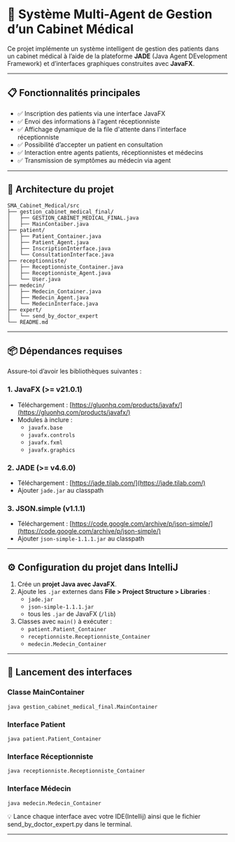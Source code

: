 
# 💊 Système Multi-Agent de Gestion d’un Cabinet Médical

Ce projet implémente un système intelligent de gestion des patients dans un cabinet médical à l’aide de la plateforme **JADE** (Java Agent DEvelopment Framework) et d’interfaces graphiques construites avec **JavaFX**.

---

## 📋 Fonctionnalités principales

- ✅ Inscription des patients via une interface JavaFX
- ✅ Envoi des informations à l'agent réceptionniste
- ✅ Affichage dynamique de la file d'attente dans l'interface réceptionniste
- ✅ Possibilité d’accepter un patient en consultation
- ✅ Interaction entre agents patients, réceptionnistes et médecins
- ✅ Transmission de symptômes au médecin via agent

---

## 🧱 Architecture du projet

```
SMA_Cabinet_Medical/src
├── gestion_cabinet_medical_final/  
│   ├── GESTION_CABINET_MEDICAL_FINAL.java  
│   ├── MainContaiber.java 
├── patient/
│   ├── Patient_Container.java
│   ├── Patient_Agent.java
│   ├── InscriptionInterface.java
│   └── ConsultationInterface.java
├── receptionniste/
│   ├── Receptionniste_Container.java
│   ├── Receptionniste_Agent.java
│   └── User.java
├── medecin/
│   ├── Medecin_Container.java
│   ├── Medecin_Agent.java
│   └── MedecinInterface.java
├── expert/
│   └── send_by_doctor_expert
└── README.md
```

---

## 📦 Dépendances requises

Assure-toi d’avoir les bibliothèques suivantes :

### 1. JavaFX (>= v21.0.1)

- Téléchargement : [https://gluonhq.com/products/javafx/](https://gluonhq.com/products/javafx/)
- Modules à inclure :
  - `javafx.base`
  - `javafx.controls`
  - `javafx.fxml`
  - `javafx.graphics`

### 2. JADE (>= v4.6.0)

- Téléchargement : [https://jade.tilab.com/](https://jade.tilab.com/)
- Ajouter `jade.jar` au classpath

### 3. JSON.simple (v1.1.1)

- Téléchargement : [https://code.google.com/archive/p/json-simple/](https://code.google.com/archive/p/json-simple/)
- Ajouter `json-simple-1.1.1.jar` au classpath

---

## ⚙️ Configuration du projet dans IntelliJ

1. Crée un **projet Java avec JavaFX**.
2. Ajoute les `.jar` externes dans **File > Project Structure > Libraries** :
   - `jade.jar`
   - `json-simple-1.1.1.jar`
   - tous les `.jar` de JavaFX (`/lib`)
3. Classes avec `main()` à exécuter :
   - `patient.Patient_Container`
   - `receptionniste.Receptionniste_Container`
   - `medecin.Medecin_Container`

---

## 🚀 Lancement des interfaces

### Classe MainContainer

```
java gestion_cabinet_medical_final.MainContainer
```

### Interface Patient

```
java patient.Patient_Container
```

### Interface Réceptionniste

```
java receptionniste.Receptionniste_Container
```

### Interface Médecin

```
java medecin.Medecin_Container
```

💡 Lance chaque interface avec votre IDE(Intellij) ainsi que le fichier send_by_doctor_expert.py dans le terminal.

---



